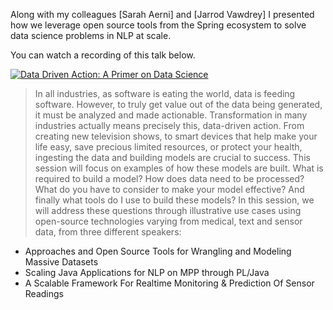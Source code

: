 Along with my colleagues [Sarah Aerni] and [Jarrod Vawdrey] I presented how we leverage open source tools from the Spring ecosystem to solve data science problems in NLP at scale.

You can watch a recording of this talk below.

[![Data Driven Action: A Primer on Data Science](https://raw.githubusercontent.com/vatsan/vatsan.github.io/master/assets/img/sample/data_driven_action_ds_primer_2015.jpg)](https://www.youtube.com/watch?v=BZLvKbtnCpw)

> In all industries, as software is eating the world, data is feeding software. However, to truly get value out of the data being generated, it must be analyzed and made actionable. Transformation in many industries actually means precisely this, data-driven action. From creating new television shows, to smart devices that help make your life easy, save precious limited resources, or protect your health, ingesting the data and building models are crucial to success.
This session will focus on examples of how these models are built. What is required to build a model? How does data need to be processed? What do you have to consider to make your model effective? And finally what tools do I use to build these models?
In this session, we will address these questions through illustrative use cases using open-source technologies varying from medical, text and sensor data, from three different speakers:
- Approaches and Open Source Tools for Wrangling and Modeling Massive Datasets
- Scaling Java Applications for NLP on MPP through PL/Java
- A Scalable Framework For Realtime Monitoring & Prediction Of Sensor Readings
